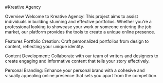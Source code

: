 #Kreative Agency

Overview
Welcome to Kreative Agency! This project aims to assist individuals in building stunning and effective portfolios. Whether you're a professional looking to showcase your work or someone entering the job market, our platform provides the tools to create a unique online presence.

Features
Portfolio Creation: Craft personalized portfolios from design to content, reflecting your unique identity.

Content Development: Collaborate with our team of writers and designers to create engaging and informative content that tells your story effectively.

Personal Branding: Enhance your personal brand with a cohesive and visually appealing online presence that sets you apart from the competition.

